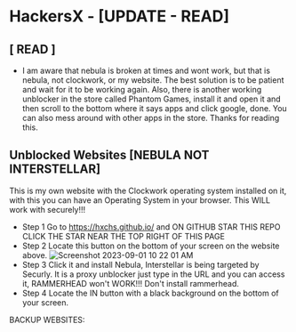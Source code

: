 # HackersX - [UPDATE - READ]

## [ READ ]
* I am aware that nebula is broken at times and wont work, but that is nebula, not clockwork, or my website. The best solution is to be patient and wait for it to be working again. Also, there is another working unblocker in the store called Phantom Games, install it and open it and then scroll to the bottom where it says apps and click google, done. You can also mess around with other apps in the store. Thanks for reading this.


## Unblocked Websites [NEBULA NOT INTERSTELLAR]
This is my own website with the Clockwork operating system installed on it, with this you can have an Operating System in your browser. This WILL work with securely!!! 

* Step 1 Go to https://hxchs.github.io/ and ON GITHUB STAR THIS REPO CLICK THE STAR NEAR THE TOP RIGHT OF THIS PAGE
* Step 2 Locate this button on the bottom of your screen on the website above. ![Screenshot 2023-09-01 10 22 01 AM](https://github.com/HXCHS/HackersX/assets/113638066/3d00c17c-c7c5-46b3-b7be-e91c09880432)
* Step 3 Click it and install Nebula, Interstellar is being targeted by Securly. It is a proxy unblocker just type in the URL and you can access it, RAMMERHEAD won't WORK!!! Don't install rammerhead.
* Step 4 Locate the IN button with a black background on the bottom of your screen.

BACKUP WEBSITES:
